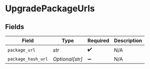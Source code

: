 # UpgradePackageUrls


## Fields

| Field              | Type               | Required           | Description        |
| ------------------ | ------------------ | ------------------ | ------------------ |
| `package_url`      | *str*              | :heavy_check_mark: | N/A                |
| `package_hash_url` | *Optional[str]*    | :heavy_minus_sign: | N/A                |